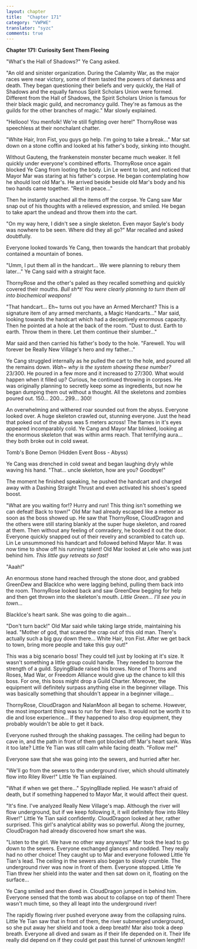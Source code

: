 ```yaml
---
layout: chapter
title:  "Chapter 171"
category: "VWPWE"
translator: "syzc"
comments: true
---
```


**Chapter 171: Curiosity Sent Them Fleeing**

"What's the Hall of Shadows?" Ye Cang asked.

"An old and sinister organization. During the Calamity War, as the major races were near victory, some of them tasted the powers of darkness and death. They began questioning their beliefs and very quickly, the Hall of Shadows and the equally famous Spirit Scholars Union were formed. Different from the Hall of Shadows, the Spirit Scholars Union is famous for their black magic guild, and necromancy guild. They're as famous as the guilds for the other branches of magic." Mar slowly explained.

"Hellooo! You menfolk! We're still fighting over here!" ThornyRose was speechless at their nonchalant chatter.

"White Hair, Iron Fist, you guys go help. I'm going to take a break..." Mar sat down on a stone coffin and looked at his father's body, sinking into thought.

Without Gauteng, the frankenstein monster became much weaker. It fell quickly under everyone's combined efforts. ThornyRose once again blocked Ye Cang from looting the body. Lin Le went to loot, and noticed that Mayor Mar was staring at his father's corpse. He began contemplating how he should loot old Mar's. He arrived beside beside old Mar's body and his two hands came together. "Rest in peace..."

Then he instantly snached all the items off the corpse. Ye Cang saw Mar snap out of his thoughts with a relieved expression, and smiled. He began to take apart the undead and throw them into the cart.

"On my way here, I didn't see a single skeleton. Even mayor Sayle's body was nowhere to be seen. Where did they all go?" Mar recalled and asked doubtfully.

Everyone looked towards Ye Cang, then towards the handcart that probably contained a mountain of bones.

"Umm, I put them all in the handcart... We were planning to rebury them later..." Ye Cang said with a straight face.

ThornyRose and the other's paled as they recalled something and quickly covered their mouths. *Bull sh\*t! You were clearly planning to turn them all into biochemical weapons!*

"That handcart... Eh~ turns out you have an Armed Merchant? This is a signature item of any armed merchants, a Magic Handcarts..." Mar said, looking towards the handcart which had a deceptively enormous capacity. Then he pointed at a hole at the back of the room. "Dust to dust. Earth to earth. Throw them in there. Let them continue their slumber..." 

Mar said and then carried his father's body to the hole. "Farewell. You will forever be Really New Village's hero and my father..."

Ye Cang struggled internally as he pulled the cart to the hole, and poured all the remains down. *Wah~ why is the system showing these number?* 23/300. He poured in a few more and it increased to 27/300. What would happen when it filled up? Curious, he continued throwing in corpses. He was originally planning to secretly keep some as ingredients, but now he began dumping them out without a thought. All the skeletons and zombies poured out. 150... 200... 299... 300!

An overwhelming and withered roar sounded out from the abyss. Everyone looked over. A huge skeleton crawled out, stunning everyone. Just the head that poked out of the abyss was 5 meters across! The flames in it's eyes appeared incomparably cold. Ye Cang and Mayor Mar blinked, looking at the enormous skeleton that was within arms reach. That terrifying aura... they both broke out in cold sweat. 

Tomb's Bone Demon (Hidden Event Boss - Abyss)

Ye Cang was drenched in cold sweat and began laughing dryly while waving his hand. "That... uncle skeleton, how are you? Goodbye!"

The moment he finished speaking, he pushed the handcart and charged away with a Dashing Straight Thrust and even activated his shoes's speed boost.

"What are you waiting for!? Hurry and run! This thing isn't something we can defeat! Back to town!" Old Mar had already escaped like a meteor as soon as the boss showed up. He saw that ThornyRose, CloudDragon and the others were still staring blankly at the super huge skeleton, and roared at them. Then without any feeling of comradery, he booked it out the door. Everyone quickly snapped out of their revelry and scrambled to catch up. Lin Le unsummoned his handcart and followed behind Mayor Mar. It was now time to show off his running talent! Old Mar looked at Lele who was just behind him. *This little guy retreats so fast!*

"Aaah!"

An enormous stone hand reached through the stone door, and grabbed GreenDew and BlackIce who were lagging behind, pulling them back into the room. ThornyRose looked back and saw GreenDew begging for help and then get thrown into the skeleton's mouth. *Little Green... I'll see you in town...*

BlackIce's heart sank. She was going to die again...

"Don't turn back!" Old Mar said while taking large stride, maintaining his lead. "Mother of god, that scared the crap out of this old man. There's actually such a big guy down there... White Hair, Iron Fist. After we get back to town, bring more people and take this guy out!"

This was a big scenario boss! They could tell just by looking at it's size. It wasn't something a little group could handle. They needed to borrow the strength of a guild. SpyingBlade raised his brows. None of Thorns and Roses, Mad War, or Freedom Alliance would give up the chance to kill this boss. For one, this boss might drop a Guild Charter. Moreover, the equipment will definitely surpass anything else in the beginner village. This was basically something that shouldn't appear in a beginner village...

ThornyRose, CloudDragon and NalanMoon all began to scheme. However, the most important thing was to run for their lives. It would not be worth it to die and lose experience... If they happened to also drop equipment, they probably wouldn't be able to get it back.

Everyone rushed through the shaking passages. The ceiling had begun to cave in, and the path in front of them got blocked off! Mar's heart sank. Was it too late? Little Ye Tian was still calm while facing death. "Follow me!"

Everyone saw that she was going into the sewers, and hurried after her.

"We'll go from the sewers to the underground river, which should ultimately flow into Riley River!" Little Ye Tian explained.

"What if when we get there..." SpyingBlade replied. He wasn't afraid of death, but if something happened to Mayor Mar, it would affect their quest.

"It's fine. I've analyzed Really New Village's map. Although the river will flow underground, but if we keep following it, it will definitely flow into Riley River!" Little Ye Tian said confidently. CloudDragon looked at her, rather surprised. This girl's analytical ability was so powerful. Along the journey, CloudDragon had already discovered how smart she was.

"Listen to the girl. We have no other way anyways!" Mar took the lead to go down to the sewers. Everyone exchanged glances and nodded. They really had no other choice! They caught up to Mar and everyone followed Little Ye Tian's lead. The ceiling in the sewers also began to slowly crumble. The underground river was now in front of them. Everyone stopped. Little Ye Tian threw her shield into the water and then sat down on it, floating on the surface...

Ye Cang smiled and then dived in. CloudDragon jumped in behind him. Everyone sensed that the tomb was about to collapse on top of them! There wasn't much time, so they all leapt into the underground river!

The rapidly flowing river pushed everyone away from the collapsing ruins. Little Ye Tian saw that in front of them, the river submerged underground, so she put away her shield and took a deep breath! Mar also took a deep breath. Everyone all dived and swam as if their life depended on it. Their life really did depend on if they could get past this tunnel of unknown length!!
